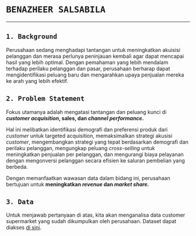 # `BENAZHEER SALSABILA`
---

## `1. Background`

Perusahaan sedang menghadapi tantangan untuk meningkatkan akuisisi pelanggan dan merasa perlunya peninjauan kembali agar dapat mencapai hasil yang lebih optimal. Dengan pemahaman yang lebih mendalam terhadap perilaku pelanggan dan pasar, perusahaan berharap dapat mengidentifikasi peluang baru dan mengarahkan upaya penjualan mereka ke arah yang lebih efektif.

## `2. Problem Statement`

Fokus utamanya adalah mengatasi tantangan dan peluang kunci di ***customer acquisition*, sales, dan *channel performance*.**

Hal ini melibatkan identifikasi demografi dan preferensi produk dari *customer* untuk targeted acquisition, memaksimalkan strategi akusisi *customer*, mengembangkan strategi yang tepat berdasarkan demografi dan perilaku pelanggan, mengungkap peluang *cross-selling* untuk meningkatkan penjualan per pelanggan, dan mengurangi biaya pelayanan dengan mengonversi pelanggan secara efisien ke saluran pembelian yang berbeda.

Dengan memanfaatkan wawasan data dalam bidang ini, perusahaan bertujuan untuk **meningkatkan *revenue* dan *market share.***

## `3. Data`

Untuk menjawab pertanyaan di atas, kita akan menganalisa data customer supermarket yang sudah dikumpulkan oleh perusahaan. Dataset dapat diakses [di sini](https://drive.google.com/drive/folders/1WodnBbuYTvsF0-6HTuQABQ0KCS31lqbK).

